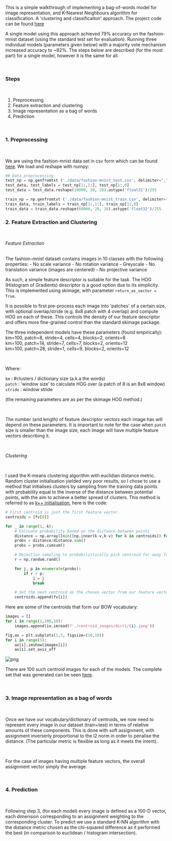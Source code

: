 This is a simple walkthrough of implementing a bag-of-words model for image representation, and K-Nearest Neighbours algorithm for classification. A 'clustering and classificaiton' approach. The project code can be found [here](https://github.com/mwcoleman/BoVW-classifier)


A single model using this approach achieved 79% accuracy on the fashion-mnist dataset (using the standard test set for evaluation). Running three individual models (parameters given below) with a majority vote mechanism increased accuracy to ~82%. The steps below are described (for the most part) for a single model, however it is the same for all.

<br>

### Steps

<br>

1. Preprocessing
2. Feature extraction and clustering
3. Image representation as a bag of words
4. Prediction

<br>



### 1. Preprocessing

<br>

We are using the fashion-mnist data set in csv form which can be found [here](https://www.kaggle.com/zalando-research/fashionmnist). We load and reshape with numpy:


```python
## Data preprocessing
test_np = np.genfromtxt ('./data/fashion-mnist_test.csv', delimiter=",")
test_data, test_labels = test_np[1:,1:], test_np[1:,0]
test_data = test_data.reshape(10000, 28, 28).astype('float32')/255

train_np = np.genfromtxt ('./data/fashion-mnist_train.csv', delimiter=",")
train_data, train_labels = train_np[1:,1:], train_np[1:,0]
train_data = train_data.reshape(60000, 28, 28).astype('float32')/255
```

### 2. Feature Extraction and Clustering

<br>

*Feature Extraction*

<br>
The fashion-mnist dataset contains images in 10 classes with the following properties:
- No scale variance
- No rotation variance
- Greyscale
- No translation variance (images are centered)
- No projective variance

As such, a simple feature descriptor is suitable for the task. The HOG (Histogram of Gradients) descriptor is a good option due to its simplicity. This is implemented using skimage, with parameter `return_as_vector = True`.

It is possible to first pre-process each image into 'patches' of a certain size, with optional overlap/stride (e.g. 8x8 patch with 4 overlap) and compute HOG on each of these. This controls the density of our feature descriptor and offers more fine-grained control than the standard skimage package.

The three independent models have these parameters (found empirically):  
km=100, patch=8, stride=4, cells=4, blocks=2, orients=8  
km=100, patch=14, stride=7, cells=7, blocks=2, orients=12  
km=100, patch=28, stride=1, cells=9, blocks=2, orients=12  

<br>

Where:  
  
`km` :  #clusters / dictionary size (a.k.a the words)  
`patch` : 'window size' to calculate HOG over (a patch of 8 is an 8x8 window)   
`stride` : window stride  
  
(the remaining parameters are as per the skimage HOG method.)

<br>

The number (and length) of feature descriptor vectors each image has will depend on these parameters. It is important to note for the case when `patch` size is smaller than the image size, each image will have multiple feature vectors describing it. 

<br>

*Clustering*

<br>

I used the K-means clustering algorithm with euclidian distance metric. Random cluster initialisation yielded very poor results, so I chose to use a method that initialises clusters by sampling from the training data points with probability equal to the inverse of the distance between potential points, with the aim to achieve a better spread of clusters. This method is referred to as [k++ initialisation](http://ilpubs.stanford.edu:8090/778/1/2006-13.pdf), here is the code:


```python
# First centroid is just the first feature vector.
centroids = [fv[0]]

for _ in range(1, k):
    # Calcuate probability based on the distance between points
    distance = np.array([min([np.inner(k-v,k-v) for k in centroids]) for v in fv])
    probs = distance/distance.sum()
    probs = probs.cumsum()

    # Rejection sampling to probabilistically pick centroid far away from existing
    r = np.random.rand()

    for j, p in enumerate(probs):
        if r < p:
            i = j
            break

    # Set the next centroid as the chosen vector from our feature vector space
    centroids.append(fv[i])
```

Here are some of the centroids that form our BOW vocabulary:


```python
images = []
for i in range(1,100,10):
    images.append(io.imread(f'./centroid_images/dict1/{i}.jpeg'))

fig,ax = plt.subplots(1,5, figsize=(10,10))
for i in range(5):
    ax[i].imshow(images[i])
    ax[i].set_axis_off

```


    
![png](../images/output_6_0.png)
    


There are 100 such centroid images for each of the models. The complete set that was generated can be seen [here](https://github.com/mwcoleman/BoVW-classifier/tree/main/centroid_images).

<br>


### 3. Image representation as a bag of words

<br>

Once we have our vocabulary/dictionary of centroids, we now need to represent every image in our dataset (train+test) in terms of relative amounts of these components. This is done with soft assignment, with assignment inverserly proportional to the l2 norm in order to penalise the distance. (The particular metric is flexible as long as it meets the intent).

<br>

For the case of images having multiple feature vectors, the overall assignment vector simply the average.

<br>



### 4. Prediction

<br>

Following step 3, (for each model) every image is defined as a 100-D vector, each dimension corresponding to an assignment weighting to the corresponding cluster. To predict we use a standard K-NN algorithm with the distance metric chosen as the chi-squared difference as it performed the best (in comparison to euclidean / histogram intersection).
